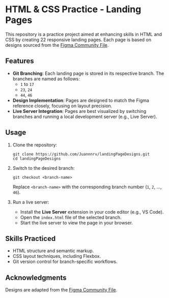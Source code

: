 # **HTML & CSS Practice - Landing Pages**

This repository is a practice project aimed at enhancing skills in HTML and CSS by creating 22 responsive landing pages. Each page is based on designs sourced from the [Figma Community File](https://www.figma.com/community/file/1127302394641561751).

## **Features**

- **Git Branching**: Each landing page is stored in its respective branch. The branches are named as follows:
  - `1` to `17`
  - `23`, `24`
  - `44`, `46`
- **Design Implementation**: Pages are designed to match the Figma reference closely, focusing on layout precision.
- **Live Server Integration**: Pages are best visualized by switching branches and running a local development server (e.g., Live Server).

## **Usage**

1. Clone the repository:

   ```
   git clone https://github.com/Juannnrv/landingPageDesigns.git
   cd landingPageDesigns
   ```

2. Switch to the desired branch:

   ```
   git checkout <branch-name>
   ```

   Replace `<branch-name>` with the corresponding branch number (`1`, `2`, ..., `46`).

3. Run a live server:

   - Install the **Live Server** extension in your code editor (e.g., VS Code).
   - Open the `index.html` file of the selected branch.
   - Start the live server to view the page in your browser.

## **Skills Practiced**

- HTML structure and semantic markup.
- CSS layout techniques, including Flexbox.
- Git version control for branch-specific workflows.

## **Acknowledgments**

Designs are adapted from the [Figma Community File](https://www.figma.com/community/file/1127302394641561751).
